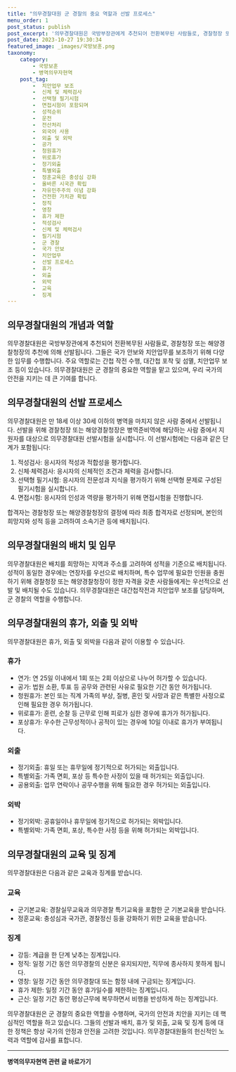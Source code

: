 ```yaml
---
title: "의무경찰대원 군 경찰의 중요 역할과 선발 프로세스"
menu_order: 1
post_status: publish
post_excerpt: '의무경찰대원은 국방부장관에게 추천되어 전환복무된 사람들로, 경찰청장 또는 해양경찰청장의 추천에 의해 선발됩니다. 그들은 국가 안보와 치안업무를 보조하기 위해 다양한 임무를 수행합니다. 주요 역할로는 간첩 작전 수행, 대간첩 포착 및 섬멸, 치안업무 보조 등이 있습니다. 의무경찰대원은 군 경찰의 중요한 역할을 맡고 있으며, 우리 국가의 안전을 지키는 데 큰 기여를 합니다.'
post_date: 2023-10-27 19:30:34
featured_image: _images/국방보훈.png
taxonomy:
    category:
        - 국방보훈
        - 병역의무자현역
    post_tag:
        -  치안업무 보조
        -  신체 및 체력검사
        -  선택형 필기시험
        -  면접시험이 포함되며
        -  성적순위
        -  운전
        -  전산처리
        -  외국어 사용
        -  외출 및 외박
        -  공가
        -  청원휴가
        -  위로휴가
        -  정기외출
        -  특별외출
        -  정훈교육은 충성심 강화
        -  올바른 시국관 확립
        -  자유민주주의 이념 강화
        -  건전한 가치관 확립
        -  정직
        -  영창
        -  휴가 제한
        -  적성검사
        -  신체 및 체력검사
        -  필기시험
        -  군 경찰
        -  국가 안보
        -  치안업무
        -  선발 프로세스
        -  휴가
        -  외출
        -  외박
        -  교육
        -  징계
---
```




## 의무경찰대원의 개념과 역할
의무경찰대원은 국방부장관에게 추천되어 전환복무된 사람들로, 경찰청장 또는 해양경찰청장의 추천에 의해 선발됩니다. 그들은 국가 안보와 치안업무를 보조하기 위해 다양한 임무를 수행합니다. 주요 역할로는 간첩 작전 수행, 대간첩 포착 및 섬멸, 치안업무 보조 등이 있습니다. 의무경찰대원은 군 경찰의 중요한 역할을 맡고 있으며, 우리 국가의 안전을 지키는 데 큰 기여를 합니다.

## 의무경찰대원의 선발 프로세스
의무경찰대원은 만 18세 이상 30세 이하의 병역을 마치지 않은 사람 중에서 선발됩니다. 선발을 위해 경찰청장 또는 해양경찰청장은 병역준비역에 해당하는 사람 중에서 지원자를 대상으로 의무경찰대원 선발시험을 실시합니다. 이 선발시험에는 다음과 같은 단계가 포함됩니다:

1. 적성검사: 응시자의 적성과 적합성을 평가합니다.
2. 신체·체력검사: 응시자의 신체적인 조건과 체력을 검사합니다.
3. 선택형 필기시험: 응시자의 전문성과 지식을 평가하기 위해 선택형 문제로 구성된 필기시험을 실시합니다.
4. 면접시험: 응시자의 인성과 역량을 평가하기 위해 면접시험을 진행합니다.

합격자는 경찰청장 또는 해양경찰청장의 결정에 따라 최종 합격자로 선정되며, 본인의 희망지와 성적 등을 고려하여 소속기관 등에 배치됩니다.

## 의무경찰대원의 배치 및 임무
의무경찰대원은 배치를 희망하는 지역과 주소를 고려하여 성적을 기준으로 배치됩니다. 성적이 동일한 경우에는 연장자를 우선으로 배치하며, 특수 업무에 필요한 인원을 충원하기 위해 경찰청장 또는 해양경찰청장이 정한 자격을 갖춘 사람들에게는 우선적으로 선발 및 배치될 수도 있습니다. 의무경찰대원은 대간첩작전과 치안업무 보조를 담당하며, 군 경찰의 역할을 수행합니다.

## 의무경찰대원의 휴가, 외출 및 외박
의무경찰대원은 휴가, 외출 및 외박을 다음과 같이 이용할 수 있습니다.

### 휴가
- 연가: 연 25일 이내에서 1회 또는 2회 이상으로 나누어 허가할 수 있습니다.
- 공가: 법원 소환, 투표 등 공무와 관련된 사유로 필요한 기간 동안 허가됩니다.
- 청원휴가: 본인 또는 직계 가족의 부상, 질병, 혼인 및 사망과 같은 특별한 사정으로 인해 필요한 경우 허가됩니다.
- 위로휴가: 훈련, 순찰 등 근무로 인해 피로가 심한 경우에 휴가가 허가됩니다.
- 포상휴가: 우수한 근무성적이나 공적이 있는 경우에 10일 이내로 휴가가 부여됩니다.

### 외출
- 정기외출: 휴일 또는 휴무일에 정기적으로 허가되는 외출입니다.
- 특별외출: 가족 면회, 포상 등 특수한 사정이 있을 때 허가되는 외출입니다.
- 공용외출: 업무 연락이나 공무수행을 위해 필요한 경우 허가되는 외출입니다.

### 외박
- 정기외박: 공휴일이나 휴무일에 정기적으로 허가되는 외박입니다.
- 특별외박: 가족 면회, 포상, 특수한 사정 등을 위해 허가되는 외박입니다.

## 의무경찰대원의 교육 및 징계
의무경찰대원은 다음과 같은 교육과 징계를 받습니다.

### 교육
- 군기본교육: 경찰실무교육과 의무경찰 특기교육을 포함한 군 기본교육을 받습니다.
- 정훈교육: 충성심과 국가관, 경찰정신 등을 강화하기 위한 교육을 받습니다.

### 징계
- 강등: 계급을 한 단계 낮추는 징계입니다.
- 정직: 일정 기간 동안 의무경찰의 신분은 유지되지만, 직무에 종사하지 못하게 됩니다.
- 영창: 일정 기간 동안 의무경찰대 또는 함정 내에 구금되는 징계입니다.
- 휴가 제한: 일정 기간 동안 휴가일수를 제한하는 징계입니다.
- 근신: 일정 기간 동안 평상근무에 복무하면서 비행을 반성하게 하는 징계입니다.

의무경찰대원은 군 경찰의 중요한 역할을 수행하며, 국가의 안전과 치안을 지키는 데 핵심적인 역할을 하고 있습니다. 그들의 선발과 배치, 휴가 및 외출, 교육 및 징계 등에 대한 정책은 항상 국가의 안정과 안전을 고려한 것입니다. 의무경찰대원들의 헌신적인 노력과 역할에 감사를 표합니다.
<!-- wp:separator -->
<hr class="wp-block-separator has-alpha-channel-opacity"/>
<!-- /wp:separator -->

<!-- wp:group {"backgroundColor":"base","layout":{"type":"constrained"}} -->
<div class="wp-block-group has-base-background-color has-background"><!-- wp:paragraph {"align":"center","fontSize":"medium"} -->
<p class="has-text-align-center has-large-font-size"><strong>병역의무자현역 관련 글 바로가기</strong></p>
<!-- /wp:paragraph -->


<!-- wp:latest-posts
{"categories":[{"id":9912,"count":19,"description":"","link":"https://uknowlaw.com/category/%eb%b3%91%ec%97%ad%ec%9d%98%eb%ac%b4%ec%9e%90%ed%98%84%ec%97%ad/","name":"병역의무자현역","slug":"병역의무자현역","taxonomy":"category","parent":0,"meta":[],"_links":{"self":[{"href":"https://uknowlaw.com/wp-json/wp/v2/categories/9912"}],"collection":[{"href":"https://uknowlaw.com/wp-json/wp/v2/categories"}],"about":[{"href":"https://uknowlaw.com/wp-json/wp/v2/taxonomies/category"}],"wp:post_type":[{"href":"https://uknowlaw.com/wp-json/wp/v2/posts?categories=9912"}],"curies":[{"name":"wp","href":"https://api.w.org/{rel}","templated":true}]}}],"postsToShow":100,"excerptLength":28,"postLayout":"grid","columns":2,"featuredImageAlign":"left","featuredImageSizeSlug":"large","fontSize":"medium"} /--></div>
<!-- /wp:group -->